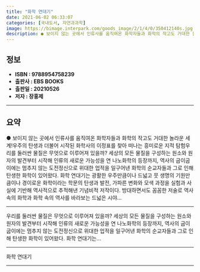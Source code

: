 ```yaml
---
title: "화학 연대기"
date: 2021-06-02 06:33:07
categories: [국내도서, 자연과과학]
image: https://bimage.interpark.com/goods_image/2/1/4/0/350412140s.jpg
description: ● 보이지 않는 곳에서 인류사를 움직여온 화학자들과 화학의 작고도 거대한 놀라운 세계!우주의 탄생과 더불어 시작된 화학사의 이정표를 찾아 떠나는 흥미로운 지적 탐험우리를 둘러싼 물질은 무엇으로 이루어져 있을까? 세상의 모든 물질을 구성하는 원소와 원자의 발견부터 시작해 인류의 새로운
---
```


## **정보**

- **ISBN : 9788954758239**
- **출판사 : EBS BOOKS**
- **출판일 : 20210526**
- **저자 : 장홍제**

------



## **요약**

●  보이지 않는 곳에서 인류사를 움직여온 화학자들과 화학의 작고도 거대한 놀라운 세계!우주의 탄생과 더불어 시작된 화학사의 이정표를 찾아 떠나는 흥미로운 지적 탐험우리를 둘러싼 물질은 무엇으로 이루어져 있을까? 세상의 모든 물질을 구성하는 원소와 원자의 발견부터 시작해 인류의 새로운 가능성을 연 나노화학의 등장까지, 역사의 굽이굽이에는 멈추지 않는 도전정신으로 위대한 업적을 일구어낸 화학의 순교자들과 그로 인해 탄생한 화학이 있어왔다. 화학 연대기는 광활한 우주만큼이나 드넓고 뭇 생명의 기원만큼이나 경이로운 화학이라는 학문의 탄생과 발전, 가파른 변화와 모색 과정을 실험과 사실에 기반해 역사적으로 추적해낸 기념비적 저작이다. 방대하면서도 꼼꼼한 저술로 역사 속의 화학과 화학 속의 역사를 바라보는 드넓은 시야...

------

우리를 둘러싼 물질은 무엇으로 이루어져 있을까? 세상의 모든 물질을 구성하는 원소와 원자의 발견부터 시작해 인류의 새로운 가능성을 연 나노화학의 등장까지, 역사의 굽이굽이에는 멈추지 않는 도전정신으로 위대한 업적을 일구어낸 화학의 순교자들과 그로 인해 탄생한 화학이 있어왔다. 화학 연대기는... 

------


화학 연대기 

------


